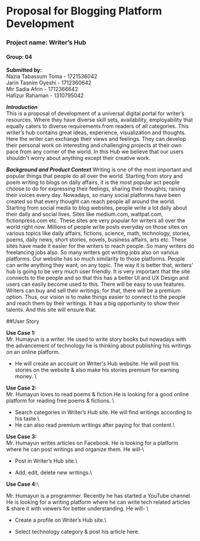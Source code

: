# Proposal for Blogging Platform Development
### Project name: Writer’s Hub 
#### Group: 04

**Submitted by:**\
Nazia Tabassum Toma - 1721536042\
Jarin Tasnim Oyeshi - 1712360642\
Mir Sadia Afrin - 1712366642\
Hafizur Rahaman - 1310795042

***Introduction***\
This is a proposal of development of a universal digital portal for writer’s resources. Where they have diverse skill sets, availability, employability that equally caters to diverse requirements from readers of all categories. This writer’s hub contains great ideas, experience, visualization and thoughts. Here the writer can exchange their views and feelings. They can develop their personal work on interesting and challenging projects at their own pace from any corner of the world. In this Hub we believe that our users shouldn't worry about anything except their creative work.

***Background and Product Context***
Writing is one of the most important and popular things that people do all over the world. Starting from story and poem writing to blogs on daily affairs, it is the most popular act people choose to do for expressing their feelings, sharing their thoughts, raising their voices every day. Nowadays, so many social platforms have been created so that every thought can reach people all around the world.
Starting from social media to blog websites, people write a lot daily about their daily and social lives. Sites like medium.com, wattpat.com, fictionpress.com etc. These sites are very popular for writers all over the world right now. Millions of people write posts everyday on those sites on various topics like daily affairs, fictions, science, math, technology, stories, poems, daily news, short stories, novels, business affairs, arts etc. These sites have made it easier for the writers to reach people. So many writers do freelancing jobs also. So many writers got writing jobs also on various platforms.
Our website has so much similarity to those platforms. People can write anything they want, on any topic. The way it is better that, writers’ hub is going to be very much user friendly. It is very important that the site connects to the people and so that this has a better UI and UX Design and users can easily become used to this. There will be easy to use features. Writers can buy and sell their writings; for that, there will be a premium option.
Thus, our vision is to make things easier to connect to the people and reach them by their writings. It has a big opportunity to show their talents. And this site will ensure that.

##User Story

**Use Case 1:**\
Mr. Humayun is a writer. He used to write story books but nowadays with the advancement of technology he is thinking about publishing his writings on an online platform.
- He will create an account on Writer's Hub website. He will post his stories on the website & also make his stories premium for earning money. \

**Use Case 2:**\
Mr. Humayun loves to read poems & fiction.He is looking for a good online platform for reading free poems & fictions. \

- Search categories in Writer’s Hub site. He will find writings according to his taste.\
- He can also read premium writings after paying for that content.\

**Use Case 3:**\
Mr. Humayun writes articles on Facebook. He is looking for a platform where he can post writings and organize them. He will-\

- Post in Writer’s Hub site.\ 

- Add, edit, delete new writings.\

**Use Case 4:**\

Mr. Humayun is a programmer. Recently he has started a YouTube channel. He is looking for a writing platform where he can write tech related articles & share it with viewers for better understanding. He will- \

- Create a profile on Writer’s Hub site.\

- Select technology category & post his article here.







